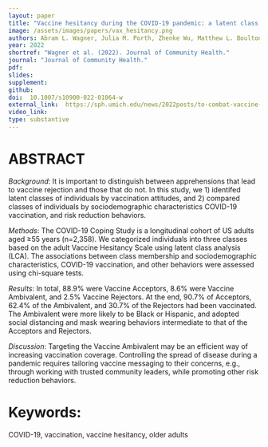 ```yaml
---
layout: paper
title: "Vaccine hesitancy during the COVID-19 pandemic: a latent class analysis of middle-aged and older US adults"
image: /assets/images/papers/vax_hesitancy.png
authors: Abram L. Wagner, Julia M. Porth, Zhenke Wu, Matthew L. Boulton, Jessica M. Finlay, Lindsay C. Kobayashi
year: 2022
shortref: "Wagner et al. (2022). Journal of Community Health."
journal: "Journal of Community Health."
pdf: 
slides: 
supplement: 
github: 
doi:  10.1007/s10900-022-01064-w
external_link:  https://sph.umich.edu/news/2022posts/to-combat-vaccine-hesitation-identify-fence-sitters-early-in-pandemic.html
video_link: 
type: substantive
---
```


# ABSTRACT 

*Background*: It is important to distinguish between apprehensions that lead to vaccine rejection and those that do not. In this study, we 1) identifed latent classes of individuals by vaccination attitudes, and 2) compared classes of individuals by sociodemographic characteristics COVID-19 vaccination, and risk reduction behaviors.

*Methods*:  The COVID-19 Coping Study is a longitudinal cohort of US adults aged ≥55 years (n=2,358). We categorized individuals into three classes based on the adult Vaccine Hesitancy Scale using latent class analysis (LCA). The associations between class membership and sociodemographic characteristics, COVID-19 vaccination, and other behaviors were assessed using chi-square tests.

*Results*:  In total, 88.9% were Vaccine Acceptors, 8.6% were Vaccine Ambivalent, and 2.5% Vaccine Rejectors. At the end, 90.7% of Acceptors, 62.4% of the Ambivalent, and 30.7% of the Rejectors had been vaccinated. The Ambivalent were more likely to be Black or Hispanic, and adopted social distancing and mask wearing behaviors intermediate to that of the Acceptors and Rejectors.

*Discussion*:  Targeting the Vaccine Ambivalent may be an efficient way of increasing vaccination coverage. Controlling the spread of disease during a pandemic requires tailoring vaccine messaging to their concerns, e.g., through working with trusted community leaders, while promoting other risk reduction behaviors.

# Keywords: 

COVID-19, vaccination, vaccine hesitancy, older adults

